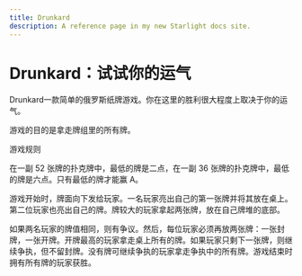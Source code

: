 ```yaml
---
title: Drunkard
description: A reference page in my new Starlight docs site.
---
```


# Drunkard：试试你的运气

Drunkard一款简单的俄罗斯纸牌游戏。你在这里的胜利很大程度上取决于你的运气。

游戏的目的是拿走牌组里的所有牌。

游戏规则

在一副 52 张牌的扑克牌中，最低的牌是二点，在一副 36 张牌的扑克牌中，最低的牌是六点。只有最低的牌才能赢 A。

游戏开始时，牌面向下发给玩家。一名玩家亮出自己的第一张牌并将其放在桌上。第二位玩家也亮出自己的牌。牌较大的玩家拿起两张牌，放在自己牌堆的底部。

如果两名玩家的牌值相同，则有争议。然后，每位玩家必须再放两张牌：一张封牌，一张开牌。开牌最高的玩家拿走桌上所有的牌。如果玩家只剩下一张牌，则继续争执，但不留封牌。没有牌可继续争执的玩家拿走争执中的所有牌。游戏结束时拥有所有牌的玩家获胜。